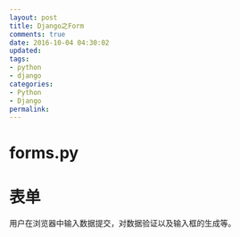 ```yaml
---
layout: post
title: Django之Form
comments: true
date: 2016-10-04 04:30:02
updated:
tags:
- python
- django
categories:
- Python
- Django
permalink:
---
```


# forms.py

# 表单

用户在浏览器中输入数据提交，对数据验证以及输入框的生成等。
